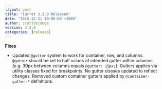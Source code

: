 ```yaml
---
layout: post
title: "Turret 3.2.0 Released"
date: "2015-12-21 10:00:00 +1000"
author: scottdejonge
version: 3.2.0
categories: [release]
---
```


**Fixes**

* Updated `@gutter` system to work for container, row, and columns. `@gutter` should be set to half values of intended gutter within columns (e.g. 30px between columns equals `@gutter: 15px;`). Gutters applies via utility classes fixed for breakpoints. No gutter classes updated to reflect changes. Removed custom container gutters applied by `@container-gutter-*` definitions.